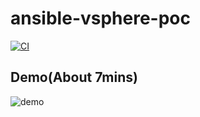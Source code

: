 # ansible-vsphere-poc
[![CI](https://github.com/codequokka/ansible-vsphere-poc/actions/workflows/ci.yml/badge.svg)](https://github.com/codequokka/ansible-vsphere-poc/actions/workflows/ci.yml)

## Demo(About 7mins)
![demo](https://user-images.githubusercontent.com/50156460/175183097-f223b626-2787-4a2c-be26-8747737f9745.gif)
